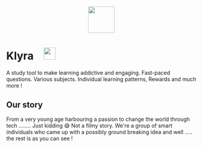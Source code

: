 <h1 align = "center"><img src = "http://msurguy.github.io/gifloopcoder.com/example1.gif" width = 70></h1>

<h1> Klyra &ensp; <img src = "https://media2.giphy.com/media/QssGEmpkyEOhBCb7e1/giphy.gif?cid=ecf05e47a0n3gi1bfqntqmob8g9aid1oyj2wr3ds3mg700bl&rid=giphy.gif" width = 32> </h1>
A study tool to make learning addictive and engaging. Fast-paced questions. Various subjects. Individual learning patterns, Rewards and much more !

<h2>Our story </h2>
From a very young age harbouring a passion to change the world through tech ........ Just kidding 😅 
Not a filmy story.
We're a group of smart individuals who came up with a possibly ground breaking idea and well ..... the rest is as you can see !
